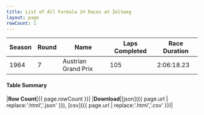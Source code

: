 ```yaml
---
title: List of All Formula 1® Races at Zeltweg
layout: page
rowCount: 1
---
```


| Season | Round | Name | Laps Completed | Race Duration |
|--|--|--|--|--|
| 1964 | 7 | Austrian Grand Prix | 105 | 2:06:18.23 |

#### Table Summary

|**Row Count**|{{ page.rowCount }}|
|**Download**|[json]({{ page.url | replace:'.html','.json' }}), [csv]({{ page.url | replace:'.html','.csv' }})|
